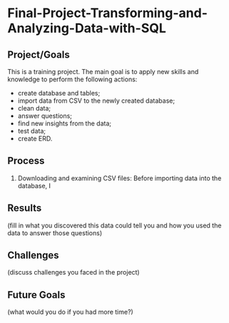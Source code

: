 # Final-Project-Transforming-and-Analyzing-Data-with-SQL

## Project/Goals
This is a training project. The main goal is to apply new skills and knowledge to perform the following actions:
  - create database and tables;
  - import data from CSV to the newly created database;
  - clean data;
  - answer questions;
  - find new insights from the data;
  - test data;
  - create ERD.


## Process
  1. Downloading and examining CSV files: Before importing data into the database, I 

## Results
(fill in what you discovered this data could tell you and how you used the data to answer those questions)

## Challenges 
(discuss challenges you faced in the project)

## Future Goals
(what would you do if you had more time?)
